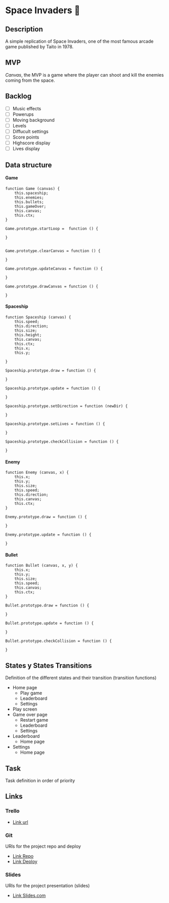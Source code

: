 # Space Invaders 👾

## Description
A simple replication of Space Invaders, one of the most famous arcade game published by Taito in 1978.


## MVP
*Canvas*, the MVP is a game where the player can shoot and kill the enemies coming from the space.


## Backlog
- [ ] Music effects
- [ ] Powerups
- [ ] Moving background
- [ ] Levels
- [ ] Diffucult settings
- [ ] Score points
- [ ] Highscore display
- [ ] Lives display

## Data structure
#### Game
```
function Game (canvas) {
    this.spaceship;
    this.enemies;
    this.bullets;
    this.gameOver;
    this.canvas;
    this.ctx;
}

Game.prototype.startLoop =  function () {

}


Game.prototype.clearCanvas = function () {

}

Game.prototype.updateCanvas = function () {

}

Game.prototype.drawCanvas = function () {

}
```
#### Spaceship
```
function Spaceship (canvas) {
    this.speed; 
    this.direction;
    this.size;
    this.height;
    this.canvas;
    this.ctx;
    this.x;
    this.y;
    
}

Spaceship.prototype.draw = function () {

}

Spaceship.prototype.update = function () {

}

Spaceship.prototype.setDirection = function (newDir) {

}

Spaceship.prototype.setLives = function () {

}

Spaceship.prototype.checkCollision = function () {

}
```
#### Enemy
```
function Enemy (canvas, x) {
    this.x;
    this.y;
    this.size;
    this.speed;
    this.direction;
    this.canvas;
    this.ctx;
}

Enemy.prototype.draw = function () {

}

Enemy.prototype.update = function () {

}
```
#### Bullet
```
function Bullet (canvas, x, y) {
    this.x;
    this.y;
    this.size;
    this.speed;
    this.canvas;
    this.ctx;
}

Bullet.prototype.draw = function () {

}

Bullet.prototype.update = function () {

}

Bullet.prototype.checkCollision = function () {

}

```


## States y States Transitions
Definition of the different states and their transition (transition functions)

- Home page
  - Play game
  - Leaderboard
  - Settings
- Play screen
- Game over page
  - Restart game
  - Leaderboard
  - Settings
- Leaderboard
  - Home page
- Settings
  - Home page


## Task
Task definition in order of priority


## Links


### Trello
- [Link url](https://trello.com/b/ftaqBzIG/my-js-game)


### Git
URls for the project repo and deploy
- [Link Repo](https://github.com/wervux/space-invaders-arcade-game)
- [Link Deploy](http://github.com)


### Slides
URls for the project presentation (slides)
- [Link Slides.com](http://slides.com)
